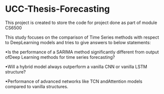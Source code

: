 # UCC-Thesis-Forecasting
This project is created to store the code for project done as part of module CS6500

This study focuses on the comparison of Time Series methods with respect to DeepLearning models and tries to give answers to below statements:

  •Is the performance of a SARIMA method significantly different from output ofDeep Learning methods for time series forecasting?
  
  •Will a hybrid model always outperform a vanilla CNN or vanilla LSTM structure?
  
  •Performance of advanced networks like TCN andAttention models compared to vanilla structures.
  
